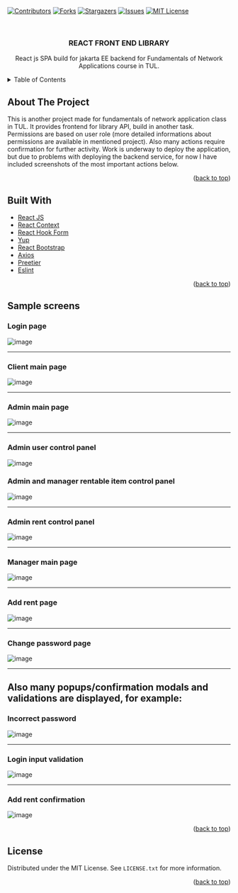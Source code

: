 <div id="top"></div>

<!-- PROJECT SHIELDS -->
<!--
*** I'm using markdown "reference style" links for readability.
*** Reference links are enclosed in brackets [ ] instead of parentheses ( ).
*** See the bottom of this document for the declaration of the reference variables
*** for contributors-url, forks-url, etc. This is an optional, concise syntax you may use.
*** https://www.markdownguide.org/basic-syntax/#reference-style-links
-->
[![Contributors][contributors-shield]][contributors-url]
[![Forks][forks-shield]][forks-url]
[![Stargazers][stars-shield]][stars-url]
[![Issues][issues-shield]][issues-url]
[![MIT License][license-shield]][license-url]

<!-- PROJECT LOGO -->
<br />
<div align="center">


<h3 align="center">REACT FRONT END LIBRARY</h3>

  <p align="center">
    React js SPA build for jakarta EE backend for Fundamentals of Network Applications course in TUL.
   
  </p>
</div>



<!-- TABLE OF CONTENTS -->
<details>
  <summary>Table of Contents</summary>
  <ol>
    <li><a href="#about-the-project">About the project</a></li>
    <li><a href="#built-with">Built With</a></li>
    <li><a href="#sample-screens">Sample screens</a></li>
    <li><a href="#license">License</a></li>
  </ol>
</details>



<!-- ABOUT THE PROJECT -->
## About The Project
  This is another project made for fundamentals of network application class in TUL. It provides frontend
  for library API, build in another task. Permissions are based on user role (more detailed informations about permissions
  are available in mentioned project). Also many actions require confirmation for further activity. Work is underway to deploy the application, but due to problems with deploying the backend service, for now I have included screenshots of the most important actions below.

<p align="right">(<a href="#top">back to top</a>)</p>

## Built With

* [React JS](https://reactjs.org/docs/getting-started.html)
* [React Context](https://reactjs.org/docs/context.html)
* [React Hook Form](https://react-hook-form.com/)
* [Yup](https://github.com/jquense/yup)
* [React Bootstrap](https://react-bootstrap.github.io/)
* [Axios](https://axios-http.com/docs/intro)
* [Preetier](https://prettier.io/docs/en/options.html)
* [Eslint](https://eslint.org/docs/latest/)

<p align="right">(<a href="#top">back to top</a>)</p>

## Sample screens


### Login page
![image](https://user-images.githubusercontent.com/81098347/221594716-808c3384-f7a0-4b67-b46c-dc8d313337b4.png)

---

### Client main page
![image](https://user-images.githubusercontent.com/81098347/221594777-e227ca66-9ad1-4660-ab6c-d5ea8ced682b.png)

---

### Admin main page
![image](https://user-images.githubusercontent.com/81098347/221593740-5a1510b9-be8c-4ead-b675-93398610b1d6.png)

---

### Admin user control panel
![image](https://user-images.githubusercontent.com/81098347/221594116-469656cb-f8c9-444c-a0a7-45da12da2be3.png)



### Admin and manager rentable item control panel
![image](https://user-images.githubusercontent.com/81098347/221599280-9fe3f1a9-26e2-4069-b37f-2defb19beee6.png)

---

### Admin rent control panel
![image](https://user-images.githubusercontent.com/81098347/221594402-5b8a7cf4-f231-43c1-80ae-9e2b00ebd270.png)

---

### Manager main page
![image](https://user-images.githubusercontent.com/81098347/221594642-989f1751-6eab-4213-a873-697c2c2e4876.png)

---

### Add rent page
![image](https://user-images.githubusercontent.com/81098347/221599684-4771be8d-2565-4e08-97e0-3446633a7846.png)

---

### Change password page 
![image](https://user-images.githubusercontent.com/81098347/221592381-51b5cda6-33ba-4fdf-81d7-4d0f5264568d.png)

---

## Also many popups/confirmation modals and validations are displayed, for example:


### Incorrect password
![image](https://user-images.githubusercontent.com/81098347/221595050-b7ba6a9c-307e-40c9-8fcd-790c57dfa5eb.png)

---

### Login input validation
![image](https://user-images.githubusercontent.com/81098347/221595887-5cbbbd16-d9a3-4183-87a6-0f0c868d4719.png)

---

### Add rent confirmation
![image](https://user-images.githubusercontent.com/81098347/221600049-d34db47b-711e-4b35-ab20-e689c990117c.png)



<p align="right">(<a href="#top">back to top</a>)</p>


## License

Distributed under the MIT License. See `LICENSE.txt` for more information.

<p align="right">(<a href="#top">back to top</a>)</p>







<!-- MARKDOWN LINKS & IMAGES -->
<!-- https://www.markdownguide.org/basic-syntax/#reference-style-links -->
[contributors-shield]: https://img.shields.io/github/contributors/pStrachota/REACT-LIBRARY-FRONT-END.svg?style=for-the-badge
[contributors-url]: https://github.com/pStrachota/REACT-LIBRARY-FRONT-END/graphs/contributors
[forks-shield]: https://img.shields.io/github/forks/pStrachota/REACT-LIBRARY-FRONT-END.svg?style=for-the-badge
[forks-url]: https://github.com/pStrachota/REACT-LIBRARY-FRONT-END/network/members
[stars-shield]: https://img.shields.io/github/stars/pStrachota/REACT-LIBRARY-FRONT-END.svg?style=for-the-badge
[stars-url]: https://github.com/pStrachota/REACT-LIBRARY-FRONT-END/stargazers
[issues-shield]: https://img.shields.io/github/issues/pStrachota/REACT-LIBRARY-FRONT-END.svg?style=for-the-badge
[issues-url]: https://github.com/pStrachota/REACT-LIBRARY-FRONT-END/issues
[license-shield]: https://img.shields.io/github/license/pStrachota/REACT-LIBRARY-FRONT-END.svg?style=for-the-badge
[license-url]: https://github.com/pStrachota/REACT-LIBRARY-FRONT-END/blob/master/LICENSE.txt
[linkedin-shield]: https://img.shields.io/badge/-LinkedIn-black.svg?style=for-the-badge&logo=linkedin&colorB=555
[linkedin-url]: https://linkedin.com/in/linkedin_username
[product-screenshot]: images/screenshot.png



